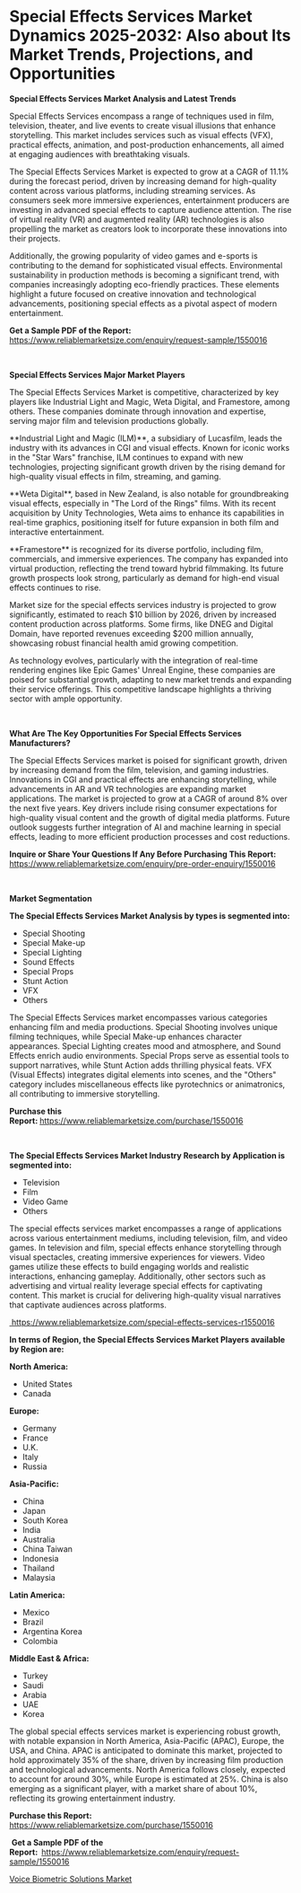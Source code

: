 <p><h1>Special Effects Services Market Dynamics 2025-2032: Also about Its Market Trends, Projections, and Opportunities</h1></p><p><strong>Special Effects Services Market Analysis and Latest Trends</strong></p>
<p><p>Special Effects Services encompass a range of techniques used in film, television, theater, and live events to create visual illusions that enhance storytelling. This market includes services such as visual effects (VFX), practical effects, animation, and post-production enhancements, all aimed at engaging audiences with breathtaking visuals.</p><p>The Special Effects Services Market is expected to grow at a CAGR of 11.1% during the forecast period, driven by increasing demand for high-quality content across various platforms, including streaming services. As consumers seek more immersive experiences, entertainment producers are investing in advanced special effects to capture audience attention. The rise of virtual reality (VR) and augmented reality (AR) technologies is also propelling the market as creators look to incorporate these innovations into their projects.</p><p>Additionally, the growing popularity of video games and e-sports is contributing to the demand for sophisticated visual effects. Environmental sustainability in production methods is becoming a significant trend, with companies increasingly adopting eco-friendly practices. These elements highlight a future focused on creative innovation and technological advancements, positioning special effects as a pivotal aspect of modern entertainment.</p></p>
<p><strong>Get a Sample PDF of the Report:&nbsp;</strong> <a href="https://www.reliablemarketsize.com/enquiry/request-sample/1550016?utm_campaign=1789&utm_medium=2&utm_source=Github&utm_content=ia&utm_term=09032025&utm_id=special-effects-services">https://www.reliablemarketsize.com/enquiry/request-sample/1550016</a></p>
<p>&nbsp;</p>
<p><strong>Special Effects Services Major Market Players</strong></p>
<p><p>The Special Effects Services Market is competitive, characterized by key players like Industrial Light and Magic, Weta Digital, and Framestore, among others. These companies dominate through innovation and expertise, serving major film and television productions globally.</p><p>**Industrial Light and Magic (ILM)**, a subsidiary of Lucasfilm, leads the industry with its advances in CGI and visual effects. Known for iconic works in the "Star Wars" franchise, ILM continues to expand with new technologies, projecting significant growth driven by the rising demand for high-quality visual effects in film, streaming, and gaming.</p><p>**Weta Digital**, based in New Zealand, is also notable for groundbreaking visual effects, especially in "The Lord of the Rings" films. With its recent acquisition by Unity Technologies, Weta aims to enhance its capabilities in real-time graphics, positioning itself for future expansion in both film and interactive entertainment.</p><p>**Framestore** is recognized for its diverse portfolio, including film, commercials, and immersive experiences. The company has expanded into virtual production, reflecting the trend toward hybrid filmmaking. Its future growth prospects look strong, particularly as demand for high-end visual effects continues to rise.</p><p>Market size for the special effects services industry is projected to grow significantly, estimated to reach $10 billion by 2026, driven by increased content production across platforms. Some firms, like DNEG and Digital Domain, have reported revenues exceeding $200 million annually, showcasing robust financial health amid growing competition.</p><p>As technology evolves, particularly with the integration of real-time rendering engines like Epic Games' Unreal Engine, these companies are poised for substantial growth, adapting to new market trends and expanding their service offerings. This competitive landscape highlights a thriving sector with ample opportunity.</p></p>
<p>&nbsp;</p>
<p><strong>What Are The Key Opportunities For Special Effects Services Manufacturers?</strong></p>
<p><p>The Special Effects Services market is poised for significant growth, driven by increasing demand from the film, television, and gaming industries. Innovations in CGI and practical effects are enhancing storytelling, while advancements in AR and VR technologies are expanding market applications. The market is projected to grow at a CAGR of around 8% over the next five years. Key drivers include rising consumer expectations for high-quality visual content and the growth of digital media platforms. Future outlook suggests further integration of AI and machine learning in special effects, leading to more efficient production processes and cost reductions.</p></p>
<p><strong>Inquire or Share Your Questions If Any Before Purchasing This Report:</strong> <a href="https://www.reliablemarketsize.com/enquiry/pre-order-enquiry/1550016?utm_campaign=1789&utm_medium=2&utm_source=Github&utm_content=ia&utm_term=09032025&utm_id=special-effects-services">https://www.reliablemarketsize.com/enquiry/pre-order-enquiry/1550016</a></p>
<p>&nbsp;</p>
<p><strong>Market Segmentation</strong></p>
<p><strong>The Special Effects Services Market Analysis by types is segmented into:</strong></p>
<p><ul><li>Special Shooting</li><li>Special Make-up</li><li>Special Lighting</li><li>Sound Effects</li><li>Special Props</li><li>Stunt Action</li><li>VFX</li><li>Others</li></ul></p>
<p><p>The Special Effects Services market encompasses various categories enhancing film and media productions. Special Shooting involves unique filming techniques, while Special Make-up enhances character appearances. Special Lighting creates mood and atmosphere, and Sound Effects enrich audio environments. Special Props serve as essential tools to support narratives, while Stunt Action adds thrilling physical feats. VFX (Visual Effects) integrates digital elements into scenes, and the "Others" category includes miscellaneous effects like pyrotechnics or animatronics, all contributing to immersive storytelling.</p></p>
<p><strong>Purchase this Report:&nbsp;</strong><a href="https://www.reliablemarketsize.com/purchase/1550016?utm_campaign=1789&utm_medium=2&utm_source=Github&utm_content=ia&utm_term=09032025&utm_id=special-effects-services">https://www.reliablemarketsize.com/purchase/1550016</a></p>
<p>&nbsp;</p>
<p><strong>The Special Effects Services Market Industry Research by Application is segmented into:</strong></p>
<p><ul><li>Television</li><li>Film</li><li>Video Game</li><li>Others</li></ul></p>
<p><p>The special effects services market encompasses a range of applications across various entertainment mediums, including television, film, and video games. In television and film, special effects enhance storytelling through visual spectacles, creating immersive experiences for viewers. Video games utilize these effects to build engaging worlds and realistic interactions, enhancing gameplay. Additionally, other sectors such as advertising and virtual reality leverage special effects for captivating content. This market is crucial for delivering high-quality visual narratives that captivate audiences across platforms.</p></p>
<p><a href="https://www.reliablemarketsize.com/special-effects-services-r1550016?utm_campaign=1789&utm_medium=2&utm_source=Github&utm_content=ia&utm_term=09032025&utm_id=special-effects-services">&nbsp;https://www.reliablemarketsize.com/special-effects-services-r1550016</a></p>
<p><strong>In terms of Region, the Special Effects Services Market Players available by Region are:</strong></p>
<p>
    <p> <strong> North America: </strong>
        <ul>
            <li>United States</li>
            <li>Canada</li>
        </ul>
        </p> 
    <p> <strong> Europe: </strong>
        <ul>
            <li>Germany</li>
            <li>France</li>
            <li>U.K.</li>
            <li>Italy</li>
            <li>Russia</li>
        </ul>
        </p> 
    <p> <strong> Asia-Pacific: </strong>
        <ul>
            <li>China</li>
            <li>Japan</li>
            <li>South Korea</li>
            <li>India</li>
            <li>Australia</li>
            <li>China Taiwan</li>
            <li>Indonesia</li>
            <li>Thailand</li>
            <li>Malaysia</li>
        </ul>
        </p> 
    <p> <strong> Latin America: </strong>
        <ul>
            <li>Mexico</li>
            <li>Brazil</li>
            <li>Argentina Korea</li>
            <li>Colombia</li>
        </ul>
        </p> 
    <p> <strong> Middle East & Africa: </strong>
        <ul>
            <li>Turkey</li>
            <li>Saudi</li>
            <li>Arabia</li>
            <li>UAE</li>
            <li>Korea</li>
        </ul>
    </p>
    </p>
<p><p>The global special effects services market is experiencing robust growth, with notable expansion in North America, Asia-Pacific (APAC), Europe, the USA, and China. APAC is anticipated to dominate this market, projected to hold approximately 35% of the share, driven by increasing film production and technological advancements. North America follows closely, expected to account for around 30%, while Europe is estimated at 25%. China is also emerging as a significant player, with a market share of about 10%, reflecting its growing entertainment industry.</p></p>
<p><strong>Purchase this Report: </strong><a href="https://www.reliablemarketsize.com/purchase/1550016?utm_campaign=1789&utm_medium=2&utm_source=Github&utm_content=ia&utm_term=09032025&utm_id=special-effects-services">https://www.reliablemarketsize.com/purchase/1550016</a></p>
<p>&nbsp;<strong>Get a Sample PDF of the Report:&nbsp;&nbsp;</strong><a href="https://www.reliablemarketsize.com/enquiry/request-sample/1550016?utm_campaign=1789&utm_medium=2&utm_source=Github&utm_content=ia&utm_term=09032025&utm_id=special-effects-services">https://www.reliablemarketsize.com/enquiry/request-sample/1550016</a></p>
<p><strong></strong></p>
<p><p><a href="https://github.com/XavierTyler76/Market-Research-Report-List-1/blob/main/voice-biometric-solutions-market.md?utm_campaign=1789&utm_medium=2&utm_source=Github&utm_content=ia&utm_term=09032025&utm_id=special-effects-services">Voice Biometric Solutions Market</a></p></p>